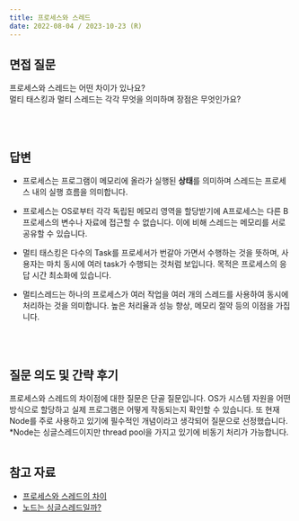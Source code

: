 ```yaml
---
title: 프로세스와 스레드
date: 2022-08-04 / 2023-10-23 (R)
---
```


## 면접 질문

프로세스와 스레드는 어떤 차이가 있나요?<br/>
멀티 태스킹과 멀티 스레드는 각각 무엇을 의미하며 장점은 무엇인가요?

<br>
<br />

## 답변

- 프로세스는 프로그램이 메모리에 올라가 실행된 **상태**를 의미하며
    스레드는 프로세스 내의 실행 흐름을 의미합니다.<br/>

- 프로세스는 OS로부터 각각 독립된 메모리 영역을 할당받기에 A프로세스는 다른 B프로세스의 변수나 자료에 접근할 수 없습니다. 이에 비해 스레드는 메모리를 서로 공유할 수 있습니다.<br/>

- 멀티 태스킹은 다수의 Task를 프로세서가 번갈아 가면서 수행하는 것을 뜻하며, 사용자는 마치 동시에 여러 task가 수행되는 것처럼 보입니다. 목적은 프로세스의 응답 시간 최소화에 있습니다.<br/>

- 멀티스레드는 하나의 프로세스가 여러 작업을 여러 개의 스레드를 사용하여 동시에 처리하는 것을 의미합니다. 높은 처리율과 성능 향상, 메모리 절약 등의 이점을 가집니다.

<br>
<br />

## 질문 의도 및 간략 후기

프로세스와 스레드의 차이점에 대한 질문은 단골 질문입니다.
OS가 시스템 자원을 어떤 방식으로 할당하고 실제 프로그램은 어떻게 작동되는지 확인할 수 있습니다. 또 현재 Node를 주로 사용하고 있기에 필수적인 개념이라고 생각되어 질문으로 선정했습니다. \*Node는 싱글스레드이지만 thread pool을 가지고 있기에 비동기 처리가 가능합니다.
<br>
<br />

## 참고 자료

-   [프로세스와 스레드의 차이 ](https://velog.io/@raejoonee/%ED%94%84%EB%A1%9C%EC%84%B8%EC%8A%A4%EC%99%80-%EC%8A%A4%EB%A0%88%EB%93%9C%EC%9D%98-%EC%B0%A8%EC%9D%B4)<br/>
-   [노드는 싱글스레드일까?](https://velog.io/@kaitlin_k/node.js%EB%8A%94-single-thread%EC%9D%BC%EA%B9%8C)
